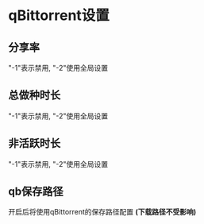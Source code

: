 # qBittorrent设置

## 分享率

"-1"表示禁用, "-2"使用全局设置

## 总做种时长

"-1"表示禁用, "-2"使用全局设置

## 非活跃时长

"-1"表示禁用, "-2"使用全局设置

## qb保存路径

开启后将使用qBittorrent的保存路径配置 **(下载路径不受影响)**
